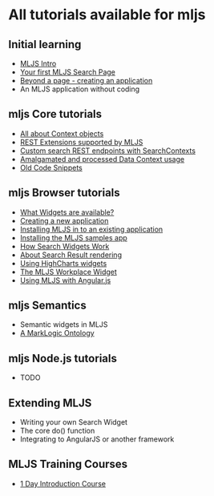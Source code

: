 # All tutorials available for mljs

## Initial learning
<ul>
  <li><a href=tutorial-001-intro.html>MLJS Intro</a></li>
  <li><a href=tutorial-002-intro-firstpage.html>Your first MLJS Search Page</a></li>
  <li><a href=tutorial-014-browser-workplace.html>Beyond a page - creating an application</a></li>
  <li>An MLJS application without coding</li>
</ul>

## mljs Core tutorials
<ul>
  <li><a href=tutorial-050-core-contexts.html>All about Context objects</a></li>
  <li><a href=tutorial-060-rest-ext.html>REST Extensions supported by MLJS</a></li>
  <li><a href=tutorial-051-core-custom-searchcontext-endpoint.html>Custom search REST endpoints with SearchContexts</a></li>
  <li><a href=tutorial-052-core-data-series-context.html>Amalgamated and processed Data Context usage</a></li>
  <li><a href=tutorial-999-samples.html>Old Code Snippets</a></li>
</ul>

## mljs Browser tutorials
<ul>
  <li><a href=tutorial-001-widgets-list.html>What Widgets are available?</a></li>
  <li><a href=tutorial-011-browser-create-app.html>Creating a new application</a></li>
  <li><a href=tutorial-012-browser-install-app.html>Installing MLJS in to an existing application</a></li>
  <li><a href=tutorial-013-browser-samples-app.html>Installing the MLJS samples app</a></li>
  <li><a href=tutorial-002-widgets-search.html>How Search Widgets Work</a></li>
  <li><a href=tutorial-003-widgets-search-render.html>About Search Result rendering</a></li>
  <li><a href=tutorial-004-widgets-highcharts.html>Using HighCharts widgets</a></li>
  <li><a href=tutorial-014-browser-workplace.html>The MLJS Workplace Widget</a></li>
  <li><a href=tutorial-020-angular.html>Using MLJS with Angular.js</a></li>
</ul>

## mljs Semantics
<ul>
  <li>Semantic widgets in MLJS</li>
  <li><a href=tutorial-901-ontology.html>A MarkLogic Ontology</a></li>
</ul>

## mljs Node.js tutorials
<ul>
  <li>TODO</li>
</ul>

## Extending MLJS
<ul>
  <li>Writing your own Search Widget</li>
  <li>The core do() function</li>
  <li>Integrating to AngularJS or another framework</li>
</ul>

## MLJS Training Courses
<ul>
  <li><a href=tutorial-dev1-001-overview.html>1 Day Introduction Course</a></li>
</ul>
